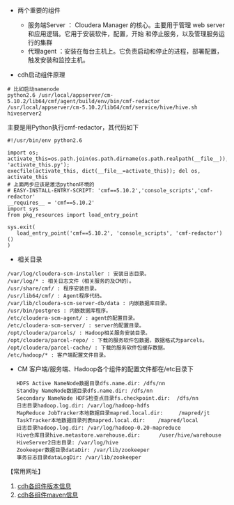 
- 两个重要的组件
    - 服务端Server ： Cloudera Manager 的核心。主要用于管理 web server 和应用逻辑。它用于安装软件，配置，开始 和停止服务，以及管理服务运行的集群
    - 代理agent ：安装在每台主机上。它负责启动和停止的进程，部署配置，触发安装和监控主机。

- cdh启动组件原理
```
# 比如启动namenode
python2.6 /usr/local/appserver/cm-5.10.2/lib64/cmf/agent/build/env/bin/cmf-redactor /usr/local/appserver/cm-5.10.2/lib64/cmf/service/hive/hive.sh hiveserver2
```
主要是用Python执行cmf-redactor，其代码如下
```
#!/usr/bin/env python2.6

import os; activate_this=os.path.join(os.path.dirname(os.path.realpath(__file__)), 'activate_this.py'); 
execfile(activate_this, dict(__file__=activate_this)); del os, activate_this
# 上面两步应该是激活python环境的
# EASY-INSTALL-ENTRY-SCRIPT: 'cmf==5.10.2','console_scripts','cmf-redactor'
__requires__ = 'cmf==5.10.2'
import sys
from pkg_resources import load_entry_point

sys.exit(
   load_entry_point('cmf==5.10.2', 'console_scripts', 'cmf-redactor')()
)
```


- 相关目录 
```
/var/log/cloudera-scm-installer : 安装日志目录。
/var/log/* : 相关日志文件（相关服务的及CM的）。
/usr/share/cmf/ : 程序安装目录。
/usr/lib64/cmf/ : Agent程序代码。
/var/lib/cloudera-scm-server-db/data : 内嵌数据库目录。
/usr/bin/postgres : 内嵌数据库程序。
/etc/cloudera-scm-agent/ : agent的配置目录。
/etc/cloudera-scm-server/ : server的配置目录。
/opt/cloudera/parcels/ : Hadoop相关服务安装目录。
/opt/cloudera/parcel-repo/ : 下载的服务软件包数据，数据格式为parcels。
/opt/cloudera/parcel-cache/ : 下载的服务软件包缓存数据。
/etc/hadoop/* : 客户端配置文件目录。
```

- CM 客户端/服务端、Hadoop各个组件的配置文件都在/etc目录下
```
   HDFS Active NameNode数据目录dfs.name.dir: /dfs/nn  
   Standby NameNode数据目录dfs.name.dir: /dfs/nn  
   Secondary NameNode HDFS检查点目录fs.checkpoint.dir:  /dfs/nn  
   日志目录hadoop.log.dir: /var/log/hadoop-hdfs  
   MapReduce JobTracker本地数据目录mapred.local.dir:     /mapred/jt  
   TaskTracker本地数据目录列表mapred.local.dir:    /mapred/local  
   日志目录hadoop.log.dir: /var/log/hadoop-0.20-mapreduce  
   Hive仓库目录hive.metastore.warehouse.dir:      /user/hive/warehouse  
   HiveServer2日志目录: /var/log/hive  
   Zookeeper数据目录dataDir: /var/lib/zookeeper  
   事务日志目录dataLogDir: /var/lib/zookeeper
```


【常用网址】
1. [cdh各组件版本信息](https://www.cloudera.com/documentation/enterprise/release-notes/topics/cdh_vd_cdh_package_tarball_516.html)
2. [cdh各组件maven信息](https://www.cloudera.com/documentation/enterprise/release-notes/topics/cdh_vd_cdh5_maven_repo.html)
